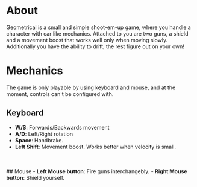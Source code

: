 
# About
Geometrical is a small and simple shoot-em-up game, where you handle a character with car like mechanics. Attached to you
are two guns, a shield and a movement boost that works well only when moving slowly. Additionally you have the ability to drift, 
the rest figure out on your own!

# Mechanics
The game is only playable by using keyboard and mouse, and at the moment, controls can't be configured with.
## Keyboard
- <strong>W/S</strong>:  Forwards/Backwards movement
- <strong>A/D</strong>:  Left/Right rotation
- <strong>Space</strong>:  Handbrake.
- <strong>Left Shift</strong>:  Movement boost. Works better when velocity is small.
<br>
<br>
## Mouse
- <strong>Left Mouse button</strong>: Fire guns interchangebly.
- <strong>Right Mouse button</strong>: Shield yourself. 
<br>
<br>